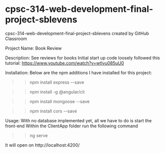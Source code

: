 # cpsc-314-web-development-final-project-sblevens
cpsc-314-web-development-final-project-sblevens created by GitHub Classroom

Project Name: Book Review

Description: See reviews for books
Initial start up code loosely followed this tutorial:
https://www.youtube.com/watch?v=wtIvu085uU0

Installation: Below are the npm additions I have installed for this project:
>>npm install express --save

>>npm install -g @angular/cli

>>npm install mongoose --save

>>npm install cors --save


Usage: With no database implemented yet, all we have to do is start the front-end
Within the ClientApp folder run the following command
>>ng serve

It will open on http://localhost:4200/
